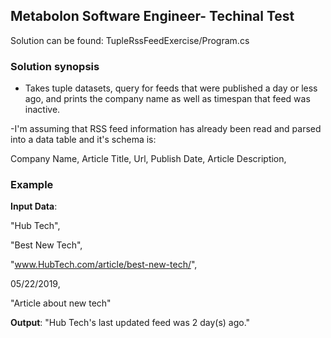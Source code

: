 ## Metabolon Software Engineer- Techinal Test

Solution can be found: TupleRssFeedExercise/Program.cs

### Solution synopsis 
- Takes tuple datasets, query for feeds that were published a day or less ago, and prints the company name as well as timespan that feed was inactive.

-I'm assuming that RSS feed information has already been read and parsed into a data table and it's schema is: 

Company Name,
Article Title,
Url,
Publish Date,
Article Description,

### Example

**Input Data**: 

"Hub Tech",

"Best New Tech",

"www.HubTech.com/article/best-new-tech/",

 05/22/2019,
 
 "Article about new tech"

**Output**: "Hub Tech's last updated feed was 2 day(s) ago."



